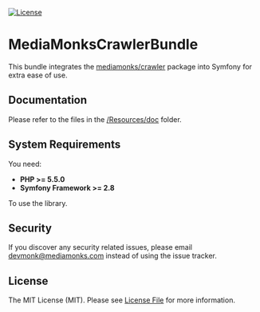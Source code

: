 [![License](https://poser.pugx.org/mediamonks/crawler/license)](https://packagist.org/packages/mediamonks/crawler)

# MediaMonksCrawlerBundle

This bundle integrates the [mediamonks/crawler](https://github.com/mediamonks/crawler) package into Symfony for extra ease of use.

## Documentation

Please refer to the files in the [/Resources/doc](/Resources/doc) folder.

## System Requirements

You need:

- **PHP >= 5.5.0**
- **Symfony Framework >= 2.8**

To use the library.

## Security

If you discover any security related issues, please email devmonk@mediamonks.com instead of using the issue tracker.

## License

The MIT License (MIT). Please see [License File](LICENSE) for more information.
